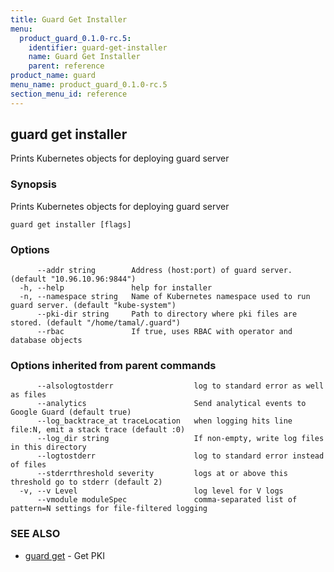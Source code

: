 ```yaml
---
title: Guard Get Installer
menu:
  product_guard_0.1.0-rc.5:
    identifier: guard-get-installer
    name: Guard Get Installer
    parent: reference
product_name: guard
menu_name: product_guard_0.1.0-rc.5
section_menu_id: reference
---
```


## guard get installer

Prints Kubernetes objects for deploying guard server

### Synopsis


Prints Kubernetes objects for deploying guard server

```
guard get installer [flags]
```

### Options

```
      --addr string        Address (host:port) of guard server. (default "10.96.10.96:9844")
  -h, --help               help for installer
  -n, --namespace string   Name of Kubernetes namespace used to run guard server. (default "kube-system")
      --pki-dir string     Path to directory where pki files are stored. (default "/home/tamal/.guard")
      --rbac               If true, uses RBAC with operator and database objects
```

### Options inherited from parent commands

```
      --alsologtostderr                  log to standard error as well as files
      --analytics                        Send analytical events to Google Guard (default true)
      --log_backtrace_at traceLocation   when logging hits line file:N, emit a stack trace (default :0)
      --log_dir string                   If non-empty, write log files in this directory
      --logtostderr                      log to standard error instead of files
      --stderrthreshold severity         logs at or above this threshold go to stderr (default 2)
  -v, --v Level                          log level for V logs
      --vmodule moduleSpec               comma-separated list of pattern=N settings for file-filtered logging
```

### SEE ALSO
* [guard get](/products/guard/0.1.0-rc.5/reference/guard_get)	 - Get PKI

